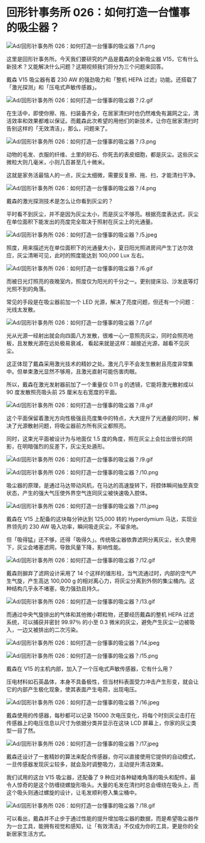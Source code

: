 # 回形针事务所 026：如何打造一台懂事的吸尘器？

![Ad/回形针事务所 026：如何打造一台懂事的吸尘器？/1.png](https://cdn.jsdelivr.net/gh/just-prog/static/image/Ad/回形针事务所%20026：如何打造一台懂事的吸尘器？/1.png)

这里是回形针事务所。今天我们要研究的产品是戴森的全新吸尘器 V15，它有什么新技术？又能解决什么问题？这期视频我们将分为三个问题来回答。

戴森 V15 吸尘器有着 230 AW 的强劲吸力和「整机 HEPA 过滤」功能。还搭载了「激光探测」和「压电式声敏传感器」。

![Ad/回形针事务所 026：如何打造一台懂事的吸尘器？/2.gif](https://cdn.jsdelivr.net/gh/just-prog/static/image/Ad/回形针事务所%20026：如何打造一台懂事的吸尘器？/2.gif)

在生活中，即使你擦、拖、扫装备齐全，在居家清扫时也仍然难免有漏网之尘，清洁效率和效果都难以保证。而戴森此次希望的用他们的新技术，让你在居家清扫时告别这样的「无效清洁」，那么，问题来了。

![Ad/回形针事务所 026：如何打造一台懂事的吸尘器？/3.png](https://cdn.jsdelivr.net/gh/just-prog/static/image/Ad/回形针事务所%20026：如何打造一台懂事的吸尘器？/3.png)

动物的毛发、衣服的纤维、土里的砂石、你死去的表皮细胞，都是灰尘。这些灰尘微粒大则几毫米，小则几百甚至几十微米。

这就是家务活最恼人的一点，灰尘太细微，需要反复擦、拖、扫，才能清扫干净。

![Ad/回形针事务所 026：如何打造一台懂事的吸尘器？/4.png](https://cdn.jsdelivr.net/gh/just-prog/static/image/Ad/回形针事务所%20026：如何打造一台懂事的吸尘器？/4.png)

戴森的激光探测技术是怎么让你看到灰尘的？

平时看不到灰尘，并不是因为灰尘太小，而是灰尘不够亮。根据亮度表达式，灰尘在单位面积下能发出的亮度完全取决于照射在灰尘上的光通量。

![Ad/回形针事务所 026：如何打造一台懂事的吸尘器？/5.jpeg](https://cdn.jsdelivr.net/gh/just-prog/static/image/Ad/回形针事务所%20026：如何打造一台懂事的吸尘器？/5.jpeg)

照度，用来描述光在单位面积下的光通量大小，夏日阳光照进房间产生丁达尔效应，灰尘清晰可见，此时的照度能达到 100,000 Lux 左右。

![Ad/回形针事务所 026：如何打造一台懂事的吸尘器？/6.gif](https://cdn.jsdelivr.net/gh/just-prog/static/image/Ad/回形针事务所%20026：如何打造一台懂事的吸尘器？/6.gif)

而被日光灯照亮的夜晚室内，照度仅为阳光的千分之一。更别提床沿、沙发底等灯光照不到的角落。

常见的手段是在吸尘器前加一个 LED 光源，解决了亮度问题，但还有一个问题：光线太发散。

![Ad/回形针事务所 026：如何打造一台懂事的吸尘器？/7.gif](https://cdn.jsdelivr.net/gh/just-prog/static/image/Ad/回形针事务所%20026：如何打造一台懂事的吸尘器？/7.gif)

光从光源一经射出就会向四面八方发散，很难一心一意照亮灰尘，同时会照亮地板，且发散光源在远处极易衰减， 看起来就是这样：越接近光源，越看不见灰尘。

这正体现了戴森采用激光技术的精妙之处。激光几乎不会发生散射且亮度非常集中。但单束激光显然不够用，且激光直射可能伤害肉眼。

所以，戴森在激光发射器前加了一个重量仅 0.11 g 的透镜，它能将激光散射成以 90 度发散照亮吸头前 25 厘米左右宽度的平面。

![Ad/回形针事务所 026：如何打造一台懂事的吸尘器？/8.gif](https://cdn.jsdelivr.net/gh/just-prog/static/image/Ad/回形针事务所%20026：如何打造一台懂事的吸尘器？/8.gif)

这个平面保留着激光方向性极强且亮度集中的特点，大大提升了光通量的同时，解决了光源散射问题，将吸尘器前方所有灰尘都照亮。

同时，这束光平面被设计为与地面仅 1.5 度的角度，照在灰尘上会拉出很长的阴影，在明暗强烈的反差下，灰尘无处遁形。

![Ad/回形针事务所 026：如何打造一台懂事的吸尘器？/9.gif](https://cdn.jsdelivr.net/gh/just-prog/static/image/Ad/回形针事务所%20026：如何打造一台懂事的吸尘器？/9.gif)

![Ad/回形针事务所 026：如何打造一台懂事的吸尘器？/10.png](https://cdn.jsdelivr.net/gh/just-prog/static/image/Ad/回形针事务所%20026：如何打造一台懂事的吸尘器？/10.png)

吸尘器的原理，是通过马达带动风机，在马达的高速旋转下，将腔体瞬间抽至真空状态，产生的强大气压使外界空气连同灰尘被快速吸入腔体。

![Ad/回形针事务所 026：如何打造一台懂事的吸尘器？/11.jpeg](https://cdn.jsdelivr.net/gh/just-prog/static/image/Ad/回形针事务所%20026：如何打造一台懂事的吸尘器？/11.jpeg)

戴森在 V15 上配备的这块每分钟达到 125,000 转的 Hyperdymium 马达，实现业界领先的 230 AW 吸入功率，瞬间吸走灰尘，不留余地。

但「吸得猛」还不够，还得「吸得久」。传统吸尘器依靠滤网分离灰尘，长久使用下，灰尘会堵塞滤网，导致风量下降，影响性能。

![Ad/回形针事务所 026：如何打造一台懂事的吸尘器？/12.gif](https://cdn.jsdelivr.net/gh/just-prog/static/image/Ad/回形针事务所%20026：如何打造一台懂事的吸尘器？/12.gif)

戴森则摒弃了滤网设计采用了 14 个这样的锥形柱，当气流通过时，内部的空气产生气旋，产生高达 100,000 g 的相对离心力，将灰尘分离到外侧的集尘桶内。这种结构几乎永不堵塞，吸力强劲且持久。

![Ad/回形针事务所 026：如何打造一台懂事的吸尘器？/13.gif](https://cdn.jsdelivr.net/gh/just-prog/static/image/Ad/回形针事务所%20026：如何打造一台懂事的吸尘器？/13.gif)

而通过中央气旋排出的气体和其他微小颗粒物，还要经历戴森的整机 HEPA 过滤系统，可以捕获并密封 99.97％ 的小至 0.3 微米的灰尘，避免产生灰尘一边被吸入，一边又被排出的二次污染。

![Ad/回形针事务所 026：如何打造一台懂事的吸尘器？/14.jpeg](https://cdn.jsdelivr.net/gh/just-prog/static/image/Ad/回形针事务所%20026：如何打造一台懂事的吸尘器？/14.jpeg)

![Ad/回形针事务所 026：如何打造一台懂事的吸尘器？/15.png](https://cdn.jsdelivr.net/gh/just-prog/static/image/Ad/回形针事务所%20026：如何打造一台懂事的吸尘器？/15.png)

戴森在 V15 的主机内部，加入了一个压电式声敏传感器，它有什么用？

压电材料如石英晶体，本身不具备极性，但当材料表面受力冲击产生形变，就会让它的内部产生极化现象，使其表面产生电荷，出现电压。

![Ad/回形针事务所 026：如何打造一台懂事的吸尘器？/16.jpeg](https://cdn.jsdelivr.net/gh/just-prog/static/image/Ad/回形针事务所%20026：如何打造一台懂事的吸尘器？/16.jpeg)

戴森使用的传感器，每秒都可以记录 15000 次电压变化，将每个时刻灰尘击打在传感器上的电压信息以尺寸为依据分类并显示在这块 LCD 屏幕上，你家的灰尘类型一目了然。

![Ad/回形针事务所 026：如何打造一台懂事的吸尘器？/17.jpeg](https://cdn.jsdelivr.net/gh/just-prog/static/image/Ad/回形针事务所%20026：如何打造一台懂事的吸尘器？/17.jpeg)

戴森还设计了一套精妙的算法来配合传感器，你可以直接使用它提供的自动模式，一旦传感器发现灰尘较多，就会及时调整吸力，主动提升清洁效果。

我们试用的这台 V15 吸尘器，还配备了 9 种应对各种疑难角落的吸头和配件。最令人惊奇的是这个防缠绕螺旋形吸头。大量的毛发在清扫时总会缠绕在吸头上，而这个吸头则通过螺旋的设计，让毛发顺利卷入集尘桶中。

![Ad/回形针事务所 026：如何打造一台懂事的吸尘器？/18.gif](https://cdn.jsdelivr.net/gh/just-prog/static/image/Ad/回形针事务所%20026：如何打造一台懂事的吸尘器？/18.gif)

可以看出，戴森并不止步于通过性能的提升增加吸尘器的数据，而是希望吸尘器作为一台工具，能拥有视觉和感知，让「有效清洁」不仅成为你的工具，更是你的全新居家生活方式。
